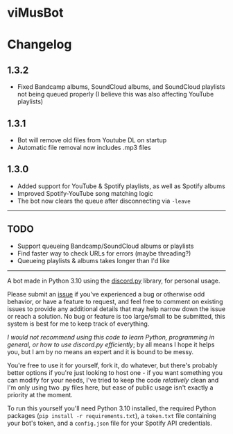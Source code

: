 # viMusBot

# Changelog

## 1.3.2

- Fixed Bandcamp albums, SoundCloud albums, and SoundCloud playlists not being queued properly (I believe this was also affecting YouTube playlists)

## 1.3.1

- Bot will remove old files from Youtube DL on startup
- Automatic file removal now includes .mp3 files

## 1.3.0

- Added support for YouTube & Spotify playlists, as well as Spotify albums
- Improved Spotify-YouTube song matching logic
- The bot now clears the queue after disconnecting via `-leave`

---

## TODO

- Support queueing Bandcamp/SoundCloud albums or playlists
- Find faster way to check URLs for errors (maybe threading?)
- Queueing playlists & albums takes longer than I'd like

---

A bot made in Python 3.10 using the [discord.py](https://github.com/Rapptz/discord.py) library, for personal usage.

Please submit an [issue](https://github.com/svioletg/viMusBot/issues/new) if you've experienced a bug or otherwise odd behavior, or have a feature to request, and feel free to comment on existing issues to provide any additional details that may help narrow down the issue or reach a solution. No bug or feature is too large/small to be submitted, this system is best for me to keep track of everything.

*I would not recommend using this code to learn Python, programming in general, or how to use discord.py efficiently*; by all means I hope it helps you, but I am by no means an expert and it is bound to be messy. 

You're free to use it for yourself, fork it, do whatever, but there's probably better options if you're just looking to host one - if you want something you can modify for your needs, I've tried to keep the code *relatively* clean and I'm only using two .py files here, but ease of public usage isn't exactly a priority at the moment.

To run this yourself you'll need Python 3.10 installed, the required Python packages (`pip install -r requirements.txt`), a `token.txt` file containing your bot's token, and a `config.json` file for your Spotify API credentials.